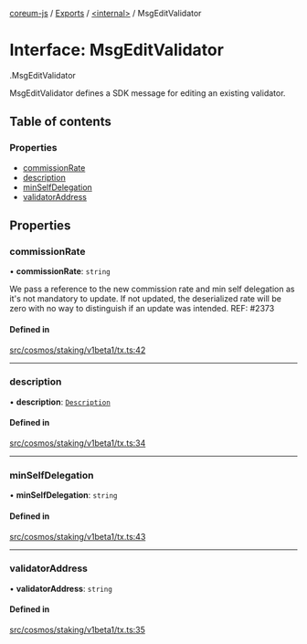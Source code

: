 [coreum-js](../README.md) / [Exports](../modules.md) / [<internal\>](../modules/internal_.md) / MsgEditValidator

# Interface: MsgEditValidator

[<internal>](../modules/internal_.md).MsgEditValidator

MsgEditValidator defines a SDK message for editing an existing validator.

## Table of contents

### Properties

- [commissionRate](internal_.MsgEditValidator.md#commissionrate)
- [description](internal_.MsgEditValidator.md#description)
- [minSelfDelegation](internal_.MsgEditValidator.md#minselfdelegation)
- [validatorAddress](internal_.MsgEditValidator.md#validatoraddress)

## Properties

### commissionRate

• **commissionRate**: `string`

We pass a reference to the new commission rate and min self delegation as
it's not mandatory to update. If not updated, the deserialized rate will be
zero with no way to distinguish if an update was intended.
REF: #2373

#### Defined in

[src/cosmos/staking/v1beta1/tx.ts:42](https://github.com/CooperFoundation/coreum-js/blob/d106c53/src/cosmos/staking/v1beta1/tx.ts#L42)

___

### description

• **description**: [`Description`](../modules/internal_.md#description)

#### Defined in

[src/cosmos/staking/v1beta1/tx.ts:34](https://github.com/CooperFoundation/coreum-js/blob/d106c53/src/cosmos/staking/v1beta1/tx.ts#L34)

___

### minSelfDelegation

• **minSelfDelegation**: `string`

#### Defined in

[src/cosmos/staking/v1beta1/tx.ts:43](https://github.com/CooperFoundation/coreum-js/blob/d106c53/src/cosmos/staking/v1beta1/tx.ts#L43)

___

### validatorAddress

• **validatorAddress**: `string`

#### Defined in

[src/cosmos/staking/v1beta1/tx.ts:35](https://github.com/CooperFoundation/coreum-js/blob/d106c53/src/cosmos/staking/v1beta1/tx.ts#L35)
